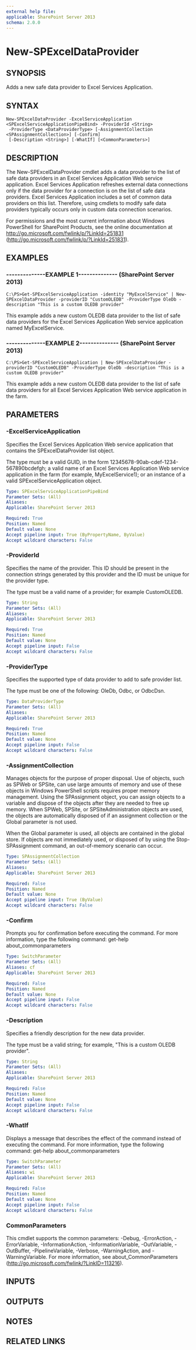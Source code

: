 ```yaml
---
external help file: 
applicable: SharePoint Server 2013
schema: 2.0.0
---
```


# New-SPExcelDataProvider

## SYNOPSIS
Adds a new safe data provider to Excel Services Application.

## SYNTAX

```
New-SPExcelDataProvider -ExcelServiceApplication <SPExcelServiceApplicationPipeBind> -ProviderId <String>
 -ProviderType <DataProviderType> [-AssignmentCollection <SPAssignmentCollection>] [-Confirm]
 [-Description <String>] [-WhatIf] [<CommonParameters>]
```

## DESCRIPTION
The New-SPExcelDataProvider cmdlet adds a data provider to the list of safe data providers in an Excel Services Application Web service application.
Excel Services Application refreshes external data connections only if the data provider for a connection is on the list of safe data providers. 
Excel Services Application includes a set of common data providers on this list.
Therefore, using cmdlets to modify safe data providers typically occurs only in custom data connection scenarios.

For permissions and the most current information about Windows PowerShell for SharePoint Products, see the online documentation at http://go.microsoft.com/fwlink/p/?LinkId=251831 (http://go.microsoft.com/fwlink/p/?LinkId=251831).

## EXAMPLES

### --------------EXAMPLE 1-------------- (SharePoint Server 2013)
```
C:\PS>Get-SPExcelServiceApplication -identity "MyExcelService" | New-SPExcelDataProvider -providerID "CustomOLEDB" -ProviderType OleDb -description "This is a custom OLEDB provider"
```

This example adds a new custom OLEDB data provider to the list of safe data providers for the Excel Services Application Web service application named MyExcelService.

### --------------EXAMPLE 2-------------- (SharePoint Server 2013)
```
C:\PS>Get-SPExcelServiceApplication | New-SPExcelDataProvider -providerID "CustomOLEDB" -ProviderType OleDb -description "This is a custom OLEDB provider"
```

This example adds a new custom OLEDB data provider to the list of safe data providers for all Excel Services Application Web service application in the farm.

## PARAMETERS

### -ExcelServiceApplication
Specifies the Excel Services Application Web service application that contains the SPExcelDataProvider list object.

The type must be a valid GUID, in the form 12345678-90ab-cdef-1234-567890bcdefgh; a valid name of an Excel Services Application Web service application in the farm (for example, MyExcelService1); or an instance of a valid SPExcelServiceApplication object.

```yaml
Type: SPExcelServiceApplicationPipeBind
Parameter Sets: (All)
Aliases: 
Applicable: SharePoint Server 2013

Required: True
Position: Named
Default value: None
Accept pipeline input: True (ByPropertyName, ByValue)
Accept wildcard characters: False
```

### -ProviderId
Specifies the name of the provider.
This ID should be present in the connection strings generated by this provider and the ID must be unique for the provider type.

The type must be a valid name of a provider; for example CustomOLEDB.

```yaml
Type: String
Parameter Sets: (All)
Aliases: 
Applicable: SharePoint Server 2013

Required: True
Position: Named
Default value: None
Accept pipeline input: False
Accept wildcard characters: False
```

### -ProviderType
Specifies the supported type of data provider to add to safe provider list.

The type must be one of the following: OleDb, Odbc, or OdbcDsn.

```yaml
Type: DataProviderType
Parameter Sets: (All)
Aliases: 
Applicable: SharePoint Server 2013

Required: True
Position: Named
Default value: None
Accept pipeline input: False
Accept wildcard characters: False
```

### -AssignmentCollection
Manages objects for the purpose of proper disposal.
Use of objects, such as SPWeb or SPSite, can use large amounts of memory and use of these objects in Windows PowerShell scripts requires proper memory management.
Using the SPAssignment object, you can assign objects to a variable and dispose of the objects after they are needed to free up memory.
When SPWeb, SPSite, or SPSiteAdministration objects are used, the objects are automatically disposed of if an assignment collection or the Global parameter is not used.

When the Global parameter is used, all objects are contained in the global store.
If objects are not immediately used, or disposed of by using the Stop-SPAssignment command, an out-of-memory scenario can occur.

```yaml
Type: SPAssignmentCollection
Parameter Sets: (All)
Aliases: 
Applicable: SharePoint Server 2013

Required: False
Position: Named
Default value: None
Accept pipeline input: True (ByValue)
Accept wildcard characters: False
```

### -Confirm
Prompts you for confirmation before executing the command.
For more information, type the following command: get-help about_commonparameters

```yaml
Type: SwitchParameter
Parameter Sets: (All)
Aliases: cf
Applicable: SharePoint Server 2013

Required: False
Position: Named
Default value: None
Accept pipeline input: False
Accept wildcard characters: False
```

### -Description
Specifies a friendly description for the new data provider.

The type must be a valid string; for example, "This is a custom OLEDB provider".

```yaml
Type: String
Parameter Sets: (All)
Aliases: 
Applicable: SharePoint Server 2013

Required: False
Position: Named
Default value: None
Accept pipeline input: False
Accept wildcard characters: False
```

### -WhatIf
Displays a message that describes the effect of the command instead of executing the command.
For more information, type the following command: get-help about_commonparameters

```yaml
Type: SwitchParameter
Parameter Sets: (All)
Aliases: wi
Applicable: SharePoint Server 2013

Required: False
Position: Named
Default value: None
Accept pipeline input: False
Accept wildcard characters: False
```

### CommonParameters
This cmdlet supports the common parameters: -Debug, -ErrorAction, -ErrorVariable, -InformationAction, -InformationVariable, -OutVariable, -OutBuffer, -PipelineVariable, -Verbose, -WarningAction, and -WarningVariable. For more information, see about_CommonParameters (http://go.microsoft.com/fwlink/?LinkID=113216).

## INPUTS

## OUTPUTS

## NOTES

## RELATED LINKS

